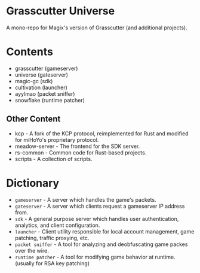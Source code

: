 # Grasscutter Universe

A mono-repo for Magix's version of Grasscutter (and additional projects).

# Contents

- grasscutter (gameserver)
- universe (gateserver)
- magic-gc (sdk)
- cultivation (launcher)
- ayylmao (packet sniffer)
- snowflake (runtime patcher)

## Other Content

- kcp - A fork of the KCP protocol, reimplemented for Rust and modified for miHoYo's proprietary protocol.
- meadow-server - The frontend for the SDK server.
- rs-common - Common code for Rust-based projects.
- scripts - A collection of scripts.

# Dictionary

- `gameserver` - A server which handles the game's packets.
- `gateserver` - A server which clients request a gameserver IP address from.
- `sdk` - A general purpose server which handles user authentication, analytics, and client configuration.
- `launcher` - Client utility responsible for local account management, game patching, traffic proxying, etc.
- `packet sniffer` - A tool for analyzing and deobfuscating game packes over the wire.
- `runtime patcher` - A tool for modifying game behavior at runtime. (usually for RSA key patching)
